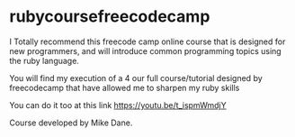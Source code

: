 # rubycoursefreecodecamp
I Totally recommend this freecode camp online course that is designed for new programmers, and will introduce common programming topics using the ruby language.

You will find my execution of a 4 our full course/tutorial designed by freecodecamp that have allowed me to sharpen my ruby skills 

You can do it too at this link https://youtu.be/t_ispmWmdjY  

Course developed by Mike Dane. 

